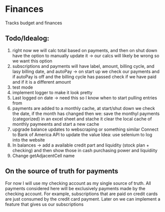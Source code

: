 # Finances
Tracks budget and finances

## Todo/Idealog:
1. right now we will calc total based on payments, and then on shut down have the option
to manually update it -> our calcs will likely be wrong so we want this option
2. subscriptions and payments will have label, amount, billing cycle, and lasy billing date, and autoPay
-> on start up we check our payments and if autoPay is off and the billing cycle has passed check if we have paid and if it is
a different amount
3. test mode
4. implement logger to make it look pretty
5. Last logged on date -> need this so I know when to start pulling entries from 
6. payments are added to a monthly cache, at start/shut down we check the date, if the month has changed then we:
save the monthyl payments (categorized) in an excel sheet and stache it
clear the local cache of monthly paymeents and start a new cache
7. upgrade balance updates to webscraping or something similar
Connect to Bank of America API to update the value
Idea: use selenium to log into the website
8. In balances -> add a available credit part and liquidity (stock plan + checking) and then show those in cash purchasing power and liquidiity 
9. Change getAdjacentCell name

## On the source of truth for payments
For now I will use my checking account as my single source of truth. All payments considered here will be exclusively payments made by the checking account. For example, subscriptions that are paid on credit cards are just consumed by the credit card payment. Later on we can implement a feature that gives us our subscriptions

